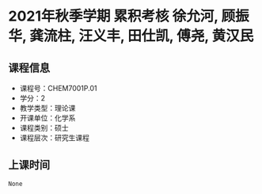 # 2021年秋季学期 累积考核 徐允河, 顾振华, 龚流柱, 汪义丰, 田仕凯, 傅尧, 黄汉民






## 课程信息

- 课程号：CHEM7001P.01
- 学分：2
- 教学类型：理论课
- 开课单位：化学系
- 课程类别：硕士
- 课程层次：研究生课程

## 上课时间

```
None
```


